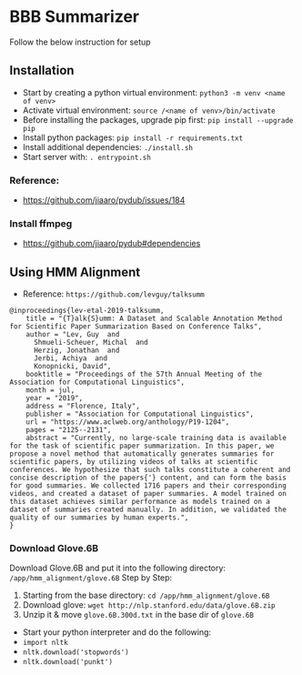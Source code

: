 # BBB Summarizer
Follow the below instruction for setup

## Installation
- Start by creating a python virtual environment: `python3 -m venv <name of venv>`
- Activate virtual environment: `source /<name of venv>/bin/activate`
- Before installing the packages, upgrade pip first: `pip install --upgrade pip`
- Install python packages: `pip install -r requirements.txt`
- Install additional dependencies: `./install.sh`
- Start server with:  `. entrypoint.sh`

### Reference:
- https://github.com/jiaaro/pydub/issues/184
### Install ffmpeg
- https://github.com/jiaaro/pydub#dependencies

## Using HMM Alignment
- Reference: `https://github.com/levguy/talksumm`
```
@inproceedings{lev-etal-2019-talksumm,
    title = "{T}alk{S}umm: A Dataset and Scalable Annotation Method for Scientific Paper Summarization Based on Conference Talks",
    author = "Lev, Guy  and
      Shmueli-Scheuer, Michal  and
      Herzig, Jonathan  and
      Jerbi, Achiya  and
      Konopnicki, David",
    booktitle = "Proceedings of the 57th Annual Meeting of the Association for Computational Linguistics",
    month = jul,
    year = "2019",
    address = "Florence, Italy",
    publisher = "Association for Computational Linguistics",
    url = "https://www.aclweb.org/anthology/P19-1204",
    pages = "2125--2131",
    abstract = "Currently, no large-scale training data is available for the task of scientific paper summarization. In this paper, we propose a novel method that automatically generates summaries for scientific papers, by utilizing videos of talks at scientific conferences. We hypothesize that such talks constitute a coherent and concise description of the papers{'} content, and can form the basis for good summaries. We collected 1716 papers and their corresponding videos, and created a dataset of paper summaries. A model trained on this dataset achieves similar performance as models trained on a dataset of summaries created manually. In addition, we validated the quality of our summaries by human experts.",
}
```

### Download Glove.6B
Download Glove.6B and put it into the following directory: `/app/hmm_alignment/glove.6B`
Step by Step:
1. Starting from the base directory: `cd /app/hmm_alignment/glove.6B`
2. Download glove: `wget http://nlp.stanford.edu/data/glove.6B.zip`
3. Unzip it & move `glove.6B.300d.txt` in the base dir of `glove.6B`

- Start your python interpreter and do the following: 
- `import nltk`
- `nltk.download('stopwords')`
- `nltk.download('punkt')`
